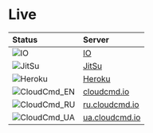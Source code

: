 Live
====
|Status                                 |Server             
|:--------------------------------------|:---------
|![IO][IO_LIVE_IMG]                     |[IO][IOURL]
|![JitSu][JitSu_LIVE_IMG]               |[JitSu][JitSuURL]
|![Heroku][HEROKU_LIVE_IMG]             |[Heroku][HerokuURL]
|![CloudCmd_EN][CloudCmd_EN_LIVE_IMG]   |[cloudcmd.io][CloudCmd_EN_URL]
|![CloudCmd_RU][CloudCmd_RU_LIVE_IMG]   |[ru.cloudcmd.io][CloudCmd_RU_URL]
|![CloudCmd_UA][CloudCmd_UA_LIVE_IMG]   |[ua.cloudcmd.io][CloudCmd_UA_URL]

[IOURL]:                    http://io.cloudcmd.io "IO"
[JitSuURL]:                 http://cloudcmd.jit.su "JitSu"
[HerokuURL]:                http://cloudcmd.herokuapp.com/ "Heroku"

[IO_LIVE_IMG]:              http://status-ok.cloudcmd.io/host/io.cloudcmd.io/fs?json "IO"
[JitSu_LIVE_IMG]:           http://status-ok.cloudcmd.io/host/cloudcmd.jit.su/fs?json "JitSu"
[HEROKU_LIVE_IMG]:          http://status-ok.cloudcmd.io/host/cloudcmd.herokuapp.com/fs?json "Heroku"

[CloudCmd_EN_URL]:          http://cloudcmd.io
[CloudCmd_RU_URL]:          http://ru.cloudcmd.io
[CloudCmd_UA_URL]:          http://ua.cloudcmd.io

[CloudCmd_EN_LIVE_IMG]:     http://status-ok.cloudcmd.io/host/cloudcmd.io
[CloudCmd_RU_LIVE_IMG]:     http://status-ok.cloudcmd.io/host/ru.cloudcmd.io
[CloudCmd_UA_LIVE_IMG]:     http://status-ok.cloudcmd.io/host/ua.cloudcmd.io
